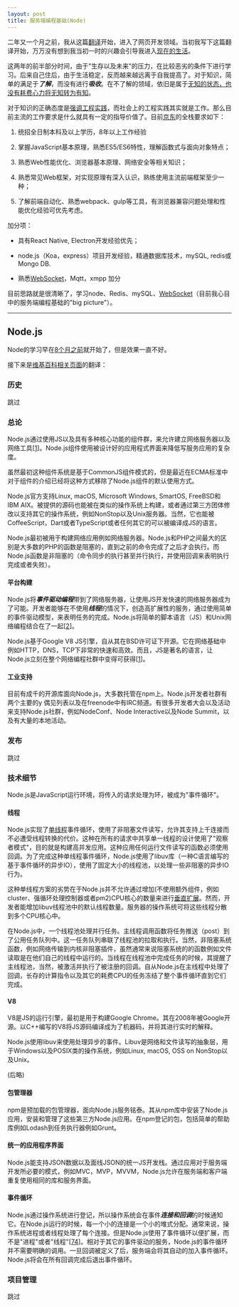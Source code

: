 ```yaml
---
layout: post
title: 服务端编程基础(Node)
---
```


二年又一个月之前，我从这篇[翻译](https://www.jianshu.com/p/85b93bd0779d)开始，进入了网页开发领域。当初我写下这篇翻译开始，万万没有想到我当初一时的兴趣会引导我进入[现在的生活](../工作回顾以及未来打算/)。

这两年的前半部分时间，由于"生存以及未来"的压力，在比较恶劣的条件下进行学习。后来自己住后，由于生活稳定，反而越来越远离于自我提高了。对于知识，简单的满足于***了解***，而没有进行***吸收***。在不了解的领域，依旧是属于[无知的状态，也没有耗费心力将无知转为有知](https://blog.youxu.info/2010/02/03/informed-ignoranc/)。

对于知识的正确态度是[强调工程实践](https://segmentfault.com/q/1010000001589389#a-1020000001637923)，而社会上的工程实践其实就是工作。那么目前主流的工作要求是什么就具有一定的指导价值了。目前[京东](https://www.lagou.com/jobs/5279599.html)的全栈要求如下：

1) 统招全日制本科及以上学历，8年以上工作经验

2) 掌握JavaScript基本原理，熟悉ES5/ES6特性，理解函数式与面向对象特点；

3) 熟悉Web性能优化、浏览器基本原理、网络安全等相关知识；

4) 熟悉常见Web框架，对实现原理有深入认识，熟练使用主流前端框架至少一种；

5) 了解前端自动化、熟悉webpack、gulp等工具，有浏览器兼容问题处理和性能优化经验可优先考虑。

加分项：

- 具有React Native, Electron开发经验优先；

- node.js（Koa，express）项目开发经验，精通数据库技术，mySQL, redis或Mongo DB.

- 熟悉[WebSocket](http://www.ruanyifeng.com/blog/2017/05/websocket.html)，Mqtt，xmpp 加分

目前思路就是很清晰了，学习node、Redis、mySQL、[WebSocket](http://www.ruanyifeng.com/blog/2017/05/websocket.html)（目前我心目中的服务端编程基础的"big picture"）。

---

## Node.js

Node的学习早在[8个月之前](https://github.com/RuoChen95/learn-node.js)就开始了，但是效果一直不好。

接下来是[维基百科相关页面](https://en.wikipedia.org/wiki/Node.js)的翻译：

### 历史

跳过

### 总论

Node.js通过使用JS以及具有多种核心功能的组件群，来允许建立网络服务器以及网络工具[[1](https://books.google.com.hk/books?id=KGt-FxUEj48C&pg=PT24&dq=nodejs&hl=en&sa=X&redir_esc=y#v=onepage&q=nodejs&f=false)]。Node.js组件使用被设计好的应用程式界面来降低写服务应用的复杂度。

虽然最初这种组件系统是基于CommonJS组件模式的，但是最近在ECMA标准中对于组件的介绍已经将这种方式移除了Node.js组件的默认使用方式。

Node.js官方支持Linux, macOS, Microsoft Windows, SmartOS, FreeBSD和IBM AIX。被提供的源码也能被在类似的操作系统上构建，或者通过第三方团体修改以支持其它的操作系统，例如NonStop以及Unix服务器。当然，它也能被CoffeeScript，Dart或者TypeScript或者任何其它的可以被编译成JS的语言。

Node.js最初被用于构建网络应用例如网络服务器。Node.js和PHP之间最大的区别是大多数的PHP的函数是阻塞的，直到之前的命令完成了之后才会执行。而Node.js函数是非阻塞的（命令同步的执行甚至并行执行，并使用回调来表明执行完成或者失败）。

#### 平台构建

Node.js将***事件驱动编程***带到了网络服务器，让使用JS开发快速的网络服务器成为了可能。开发者能够在不使用***线程***的情况下，创造高扩展性的服务，通过使用简单的事件驱动模型，来表明任务的完成。Node.js将简单的脚本语言（JS）和Unix网络编程结合在了一起[[2](https://books.google.com.hk/books?id=ZH6bpbcrlvYC&printsec=frontcover&dq=nodejs&hl=en&sa=X&redir_esc=y#v=onepage&q=nodejs&f=false)]。

Node.js基于Google V8 JS引擎，自从其在BSD许可证下开源。它在网络基础中例如HTTP，DNS，TCP下非常的快速和高效。而且，JS是著名的语言，让Node.js立刻在整个网络编程社群中变得可获得[[1](https://books.google.com.hk/books?id=KGt-FxUEj48C&pg=PT24&dq=nodejs&hl=en&sa=X&redir_esc=y#v=onepage&q=nodejs&f=false)]。

#### 工业支持

目前有成千的开源库面向Node.js，大多数托管在npm上。Node.js开发者社群有两个主要的y
偶见列表以及在freenode中有IRC频道。有很多开发者大会以及活动来支持Node.js社群，例如NodeConf、Node Interactive以及Node Summit，以及有大量的本地活动。

### 发布

跳过

### 技术细节

Node.js是JavaScript运行环境，将传入的请求处理为环，被成为"事件循环"。

#### 线程

Node.js实现了[单线程](https://en.wikipedia.org/wiki/Single_threading)事件循环，使用了非阻塞文件读写，允许其支持上千连接而不必遭受线程转换的代价。这种在所有的请求中共享单一线程的设计使用了"观察者模式"，目的就是构建高并发应用。这种应用任何运行文件读写的函数必须使用回调。为了完成这种单线程事件循环，Node.js使用了libuv库（一种C语言编写的基于事件循环的异步IO），使用了固定大小的线程池，以处理一些非阻塞的异步IO行为。

这种单线程方案的劣势在于Node.js并不允许通过增加(不使用额外组件，例如cluster、强循环处理控制器或者pm2)CPU核心的数量来进行[垂直扩展](https://en.wikipedia.org/wiki/Vertical_scaling)。然而，开发者能增加libuv线程池中的默认线程数量。服务器的操作系统可将这些线程分散到多个CPU核心中。

在Node.js中，一个线程池处理并行任务。主线程调用函数将任务推送（post）到了公用任务队列中。这一任务队列串联了线程池的拉取和执行。当然，非阻塞系统函数，例如网络传输到内核非阻塞插件，虽然通常来说阻塞系统的的函数例如文件读取是在他们自己的线程中运行的。当线程在线程池中完成任务的时候，其提醒了主线程池，当然，被激活并执行了被注册的回调。自从Node.js在主线程中处理了回调，长存的计算指令以及其它的耗费CPU的任务冻结了整个事件循环直到它们完成。

#### V8

V8是JS的运行引擎，最初是用于构建Google Chrome。其在2008年被Google开源。以C++编写的V8将JS源码编译成为了机器码，并将其进行实时的解释。

Node.js使用libuv来使用处理异步的事件。Libuv是网络和文件读写的抽象层，用于Windows以及POSIX类的操作系统，例如Linux, macOS, OSS on NonStop以及Unix。

(后略)

#### 包管理器

npm是预加载的包管理器，面向Node.js服务铭泰。其从npm库中安装了Node.js应用，安装和管理了这些第三方Node.js应用。在npm登记的包，包括简单的帮助库例如Lodash到任务执行器例如Grunt。

#### 统一的应用程序界面

Node.js能支持JSON数据以及面线JSON的统一JS开发栈。通过应用对于服务端开发所必要的模式，例如MVC，MVP，MVVM，Node.js允许在服务端和客户端重复使用相同的库和服务界面。

#### 事件循环

Node.js通过操作系统进行登记，所以操作系统会在事件***连接和回调***的时候通知它。在Node.js运行的时候，每一个小的连接是一个小的堆式分配。通常来说，操作系统进程或者线程处理了每个连接。但是Node.js使用了事件循环以便扩展，而不是"进程"或者"线程"[[74](https://en.wikipedia.org/wiki/Node.js#cite_note-74)]。相对于其它的事件驱动的服务，Node.js的事件循环并不需要明确的调用。一旦回调被定义了后，服务端会将其自动的加入事件循环。Node.js将会在所有回调完成后退出事件循环。

### 项目管理

跳过